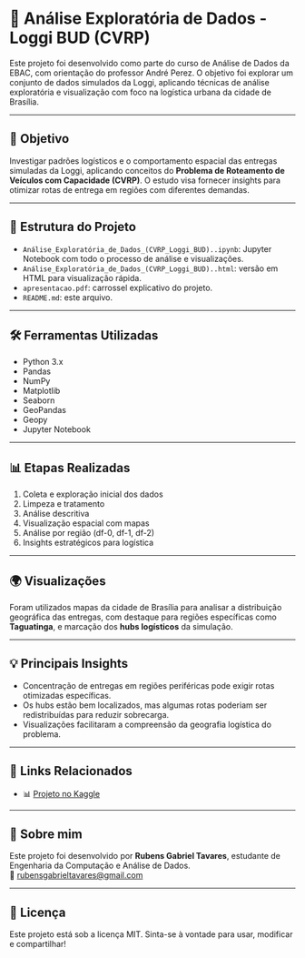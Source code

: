 # 🚚 Análise Exploratória de Dados - Loggi BUD (CVRP)

Este projeto foi desenvolvido como parte do curso de Análise de Dados da EBAC, com orientação do professor André Perez. O objetivo foi explorar um conjunto de dados simulados da Loggi, aplicando técnicas de análise exploratória e visualização com foco na logística urbana da cidade de Brasília.

---

## 📌 Objetivo

Investigar padrões logísticos e o comportamento espacial das entregas simuladas da Loggi, aplicando conceitos do **Problema de Roteamento de Veículos com Capacidade (CVRP)**. O estudo visa fornecer insights para otimizar rotas de entrega em regiões com diferentes demandas.

---

## 📂 Estrutura do Projeto

- `Análise_Exploratória_de_Dados_(CVRP_Loggi_BUD)..ipynb`: Jupyter Notebook com todo o processo de análise e visualizações.
- `Análise_Exploratória_de_Dados_(CVRP_Loggi_BUD)..html`: versão em HTML para visualização rápida.
- `apresentacao.pdf`: carrossel explicativo do projeto.
- `README.md`: este arquivo.

---

## 🛠️ Ferramentas Utilizadas

- Python 3.x  
- Pandas  
- NumPy  
- Matplotlib  
- Seaborn  
- GeoPandas  
- Geopy  
- Jupyter Notebook

---

## 📊 Etapas Realizadas

1. Coleta e exploração inicial dos dados
2. Limpeza e tratamento
3. Análise descritiva
4. Visualização espacial com mapas
5. Análise por região (df-0, df-1, df-2)
6. Insights estratégicos para logística

---

## 🌍 Visualizações

Foram utilizados mapas da cidade de Brasília para analisar a distribuição geográfica das entregas, com destaque para regiões específicas como **Taguatinga**, e marcação dos **hubs logísticos** da simulação.

---

## 💡 Principais Insights

- Concentração de entregas em regiões periféricas pode exigir rotas otimizadas específicas.
- Os hubs estão bem localizados, mas algumas rotas poderiam ser redistribuídas para reduzir sobrecarga.
- Visualizações facilitaram a compreensão da geografia logística do problema.

---

## 🔗 Links Relacionados

- 📊 [Projeto no Kaggle](https://www.kaggle.com/code/rubensgabrieltavares/an-lise-explorat-ria-de-dados-cvrp-loggi-bud)  

---

## 🙋 Sobre mim

Este projeto foi desenvolvido por **Rubens Gabriel Tavares**, estudante de Engenharia da Computação e Análise de Dados.  
📧 [rubensgabrieltavares@gmail.com](mailto:rubensgabriel_stuass@gmail.com)

---

## 📌 Licença

Este projeto está sob a licença MIT. Sinta-se à vontade para usar, modificar e compartilhar!

